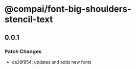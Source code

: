 # @compai/font-big-shoulders-stencil-text

## 0.0.1
### Patch Changes

- ca38f854: updates and adds new fonts
